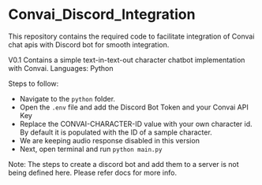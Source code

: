 # Convai_Discord_Integration
This repository contains the required code to facilitate integration of Convai chat apis with Discord bot for smooth integration.

V0.1
Contains a simple text-in-text-out character chatbot implementation with Convai.
Languages: Python

Steps to follow:
- Navigate to the `python` folder.
- Open the `.env` file and add the Discord Bot Token and your Convai API Key
- Replace the CONVAI-CHARACTER-ID value with your own character id. By default it is populated with the ID of a sample character.
- We are keeping audio response disabled in this version
- Next, open terminal and run `python main.py`

Note: The steps to create a discord bot and add them to a server is not being defined here. Please refer docs for more info.
